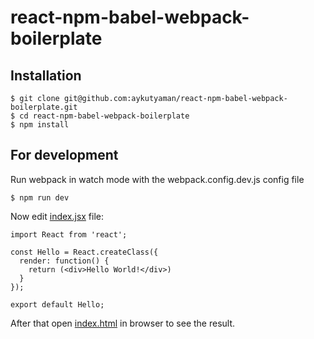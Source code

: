# react-npm-babel-webpack-boilerplate

## Installation
```
$ git clone git@github.com:aykutyaman/react-npm-babel-webpack-boilerplate.git
$ cd react-npm-babel-webpack-boilerplate
$ npm install
```
## For development
Run webpack in watch mode with the webpack.config.dev.js config file
```
$ npm run dev
```
Now edit [index.jsx](https://github.com/aykutyaman/react-npm-babel-webpack-boilerplate/blob/master/lib/index.jsx) file:
```
import React from 'react';

const Hello = React.createClass({
  render: function() {
    return (<div>Hello World!</div>)
  }
});

export default Hello;
```
After that open [index.html](https://github.com/aykutyaman/react-npm-babel-webpack-boilerplate/blob/master/examples/index.html)
in browser to see the result.

